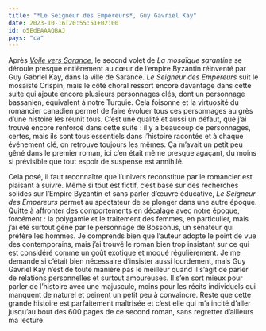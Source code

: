 ```yaml
---
title: "*Le Seigneur des Empereurs*, Guy Gavriel Kay"
date: 2023-10-16T20:55:51+02:00
id: o5EdEAAAQBAJ
pays: "ca"
---
```


Après *[Voile vers Sarance](https://nicolasfurno.fr/livre/voile-vers-sarance-kay/)*, le second volet de *La mosaïque sarantine* se déroule presque entièrement au cœur de l’empire Byzantin réinventé par Guy Gabriel Kay, dans la ville de Sarance. *Le Seigneur des Empereurs* suit le mosaïste Crispin, mais le côté choral ressort encore davantage dans cette suite qui ajoute encore plusieurs personnages clés, dont un personnage bassanien, équivalent à notre Turquie. Cela foisonne et la virtuosité du romancier canadien permet de faire évoluer tous ces personnages au grès d’une histoire les réunit tous. C’est une qualité et aussi un défaut, que j’ai trouvé encore renforcé dans cette suite : il y a beaucoup de personnages, certes, mais ils sont tous essentiels dans l’histoire racontée et à chaque événement clé, on retrouve toujours les mêmes. Ça m’avait un petit peu gêné dans le premier roman, ici c’en était même presque agaçant, du moins si prévisible que tout espoir de suspense est annihilé.

Cela posé, il faut reconnaître que l’univers reconstitué par le romancier est plaisant à suivre. Même si tout est fictif, c’est basé sur des recherches solides sur l’Empire Byzantin et sans parler d’œuvre éducative, *Le Seigneur des Empereurs* permet au spectateur de se plonger dans une autre époque. Quitte à affronter des comportements en décalage avec notre époque, forcément : la polygamie et le traitement des femmes, en particulier, mais j’ai été surtout gêné par le personnage de Bossonus, un sénateur qui préfère les hommes. Je comprends bien que l’auteur adopte le point de vue des contemporains, mais j’ai trouvé le roman bien trop insistant sur ce qui est considéré comme un goût exotique et moqué régulièrement. Je me demande si c’était bien nécessaire d’insister aussi lourdement, mais ‌Guy Gavriel Kay n’est de toute manière pas le meilleur quand il s’agit de parler de relations personnelles et surtout amoureuses. Il s’en sort mieux pour parler de l’histoire avec une majuscule, moins pour les récits individuels qui manquent de naturel et peinent un petit peu à convaincre. Reste que cette grande histoire est parfaitement maîtrisée et c’est elle qui m’a incité d’aller jusqu’au bout des 600 pages de ce second roman, sans regretter d’ailleurs ma lecture. 
